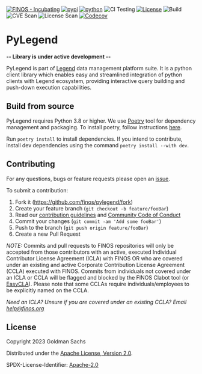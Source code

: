 [![FINOS - Incubating](https://cdn.jsdelivr.net/gh/finos/contrib-toolbox@master/images/badge-incubating.svg)](https://community.finos.org/docs/governance/Software-Projects/stages/incubating)
[![pypi](https://img.shields.io/pypi/v/pylegend.svg)](https://pypi.org/project/pylegend/)
[![python](https://img.shields.io/badge/python-3.8%20%7C%203.9%20%7C%203.10%20%7C%203.11%20%7C%203.12-blue)](https://www.python.org/downloads)
![CI Testing](https://img.shields.io/badge/CI%20Testing-Linux%20%7C%20%20macOS%20%7C%20Windows%20-orange)
[![License](https://img.shields.io/badge/License-Apache%202.0-blue.svg)](https://opensource.org/licenses/Apache-2.0)
![Build](https://github.com/finos/pylegend/workflows/Build%20CI/badge.svg)
![CVE Scan](https://github.com/finos/pylegend/workflows/CVE%20Scan/badge.svg)
![License Scan](https://github.com/finos/pylegend/workflows/License%20Scan/badge.svg)
[![Codecov](https://codecov.io/gh/finos/pylegend/branch/main/graph/badge.svg)](https://app.codecov.io/gh/finos/pylegend)

# PyLegend

<b> -- Library is under active development -- </b>

PyLegend is part of [Legend](https://github.com/finos/legend) data management platform suite. It is a python client library which enables easy and streamlined integration of python clients with Legend ecosystem, providing interactive query building and push-down execution capabilities.

## Build from source

PyLegend requires Python 3.8 or higher. We use [Poetry](https://python-poetry.org/) tool for dependency management and packaging. To install poetry, follow instructions [here](https://python-poetry.org/docs/#installation).

Run `poetry install` to install dependencies. If you intend to contribute, install dev dependencies using the command `poetry install --with dev`.

## Contributing
For any questions, bugs or feature requests please open an [issue](https://github.com/finos/pylegend/issues).

To submit a contribution:
1. Fork it (<https://github.com/finos/pylegend/fork>)
2. Create your feature branch (`git checkout -b feature/fooBar`)
3. Read our [contribution guidelines](./CONTRIBUTING.md) and [Community Code of Conduct](https://www.finos.org/code-of-conduct)
4. Commit your changes (`git commit -am 'Add some fooBar'`)
5. Push to the branch (`git push origin feature/fooBar`)
6. Create a new Pull Request

_NOTE:_ Commits and pull requests to FINOS repositories will only be accepted from those contributors with an active, executed Individual Contributor License Agreement (ICLA) with FINOS OR who are covered under an existing and active Corporate Contribution License Agreement (CCLA) executed with FINOS. Commits from individuals not covered under an ICLA or CCLA will be flagged and blocked by the FINOS Clabot tool (or [EasyCLA](https://community.finos.org/docs/governance/Software-Projects/easycla)). Please note that some CCLAs require individuals/employees to be explicitly named on the CCLA.

*Need an ICLA? Unsure if you are covered under an existing CCLA? Email [help@finos.org](mailto:help@finos.org)*

## License

Copyright 2023 Goldman Sachs

Distributed under the [Apache License, Version 2.0](http://www.apache.org/licenses/LICENSE-2.0).

SPDX-License-Identifier: [Apache-2.0](https://spdx.org/licenses/Apache-2.0)
